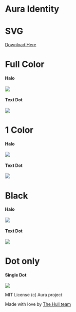 # Aura Identity

# SVG
[Download Here](https://raw.github.com/aurajs/aura-identity/master/logo/logo.svg")

# Full Color

#### Halo
<img src="https://raw.github.com/aurajs/aura-identity/master/logo/export/halo.png" with="200"/>

#### Text Dot
<img src="https://raw.github.com/aurajs/aura-identity/master/logo/export/text_dot.png" with="200"/>


# 1 Color
#### Halo
<img src="https://raw.github.com/aurajs/aura-identity/master/logo/export/1_color_halo.png" with="200"/>

#### Text Dot
<img src="https://raw.github.com/aurajs/aura-identity/master/logo/export/1_color_text_dot.png" with="200"/>

# Black

#### Halo
<img src="https://raw.github.com/aurajs/aura-identity/master/logo/export/black_halo.png" with="200"/>

#### Text Dot
<img src="https://raw.github.com/aurajs/aura-identity/master/logo/export/black_text_dot.png" with="200"/>

# Dot only

#### Single Dot
<img src="https://raw.github.com/aurajs/aura-identity/master/logo/export/dot_single.png" with="200"/>


MIT License (c) Aura project

Made with love by [The Hull team](http://hull.io)


